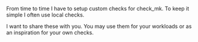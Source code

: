 From time to time I have to setup custom checks for check_mk. To keep it simple I often use local checks.

I want to share these with you. You may use them for your workloads or as an inspiration for your own checks.

